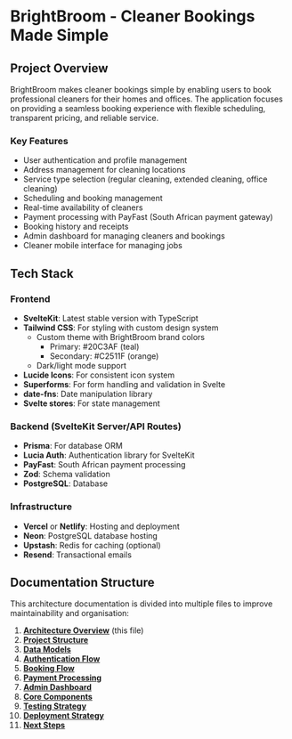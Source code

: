 # BrightBroom - Cleaner Bookings Made Simple

## Project Overview

BrightBroom makes cleaner bookings simple by enabling users to book professional cleaners for their homes and offices. The application focuses on providing a seamless booking experience with flexible scheduling, transparent pricing, and reliable service.

### Key Features

- User authentication and profile management
- Address management for cleaning locations
- Service type selection (regular cleaning, extended cleaning, office cleaning)
- Scheduling and booking management
- Real-time availability of cleaners
- Payment processing with PayFast (South African payment gateway)
- Booking history and receipts
- Admin dashboard for managing cleaners and bookings
- Cleaner mobile interface for managing jobs

## Tech Stack

### Frontend

- **SvelteKit**: Latest stable version with TypeScript
- **Tailwind CSS**: For styling with custom design system
  - Custom theme with BrightBroom brand colors
    - Primary: #20C3AF (teal)
    - Secondary: #C2511F (orange)
  - Dark/light mode support
- **Lucide Icons**: For consistent icon system
- **Superforms**: For form handling and validation in Svelte
- **date-fns**: Date manipulation library
- **Svelte stores**: For state management

### Backend (SvelteKit Server/API Routes)

- **Prisma**: For database ORM
- **Lucia Auth**: Authentication library for SvelteKit
- **PayFast**: South African payment processing
- **Zod**: Schema validation
- **PostgreSQL**: Database

### Infrastructure

- **Vercel** or **Netlify**: Hosting and deployment
- **Neon**: PostgreSQL database hosting
- **Upstash**: Redis for caching (optional)
- **Resend**: Transactional emails

## Documentation Structure

This architecture documentation is divided into multiple files to improve maintainability and organisation:

1. **[Architecture Overview](architecture-overview.md)** (this file)
2. **[Project Structure](project-structure.md)**
3. **[Data Models](data-models.md)**
4. **[Authentication Flow](authentication-flow.md)**
5. **[Booking Flow](booking-flow.md)**
6. **[Payment Processing](payment-processing.md)**
7. **[Admin Dashboard](admin-dashboard.md)**
8. **[Core Components](core-components.md)**
9. **[Testing Strategy](testing-strategy.md)**
10. **[Deployment Strategy](deployment-strategy.md)**
11. **[Next Steps](next-steps.md)**
